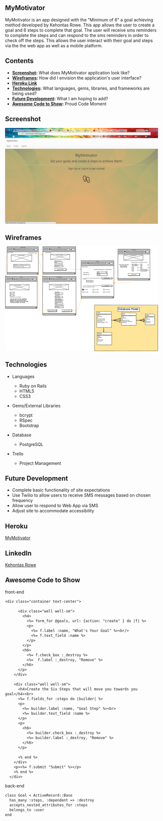 ## MyMotivator
MyMotivator is an app designed with the "Minimum of 6" a goal achieving method
developed by Kehontas Rowe.  This app allows the user to create
a goal and 6 steps to complete that goal. The user will receive sms reminders
to complete the steps and can respond to the sms reminders in order to
check off the steps. This allows the user interact with their goal and steps via the
the web app as well as a mobile platform.


## Contents
* **[Screenshot](#screenshot):** What does MyMotivator application look like?
* **[Wireframes](#wireframes):** How did I envision the application's user interface?
* **[Heroku Link](#heroku-hosted-project)**
* **[Technologies](#technologies):** What languages, gems, libraries, and frameworks are being used?
* **[Future Development](#future-development):** What I am hoping to add?
* **[Awesome Code to Show](#Awesome-Code):** Proud Code Moment


## Screenshot
<img src="Splash.png">

## Wireframes
<img src="MyMotivator.png">



## Technologies
* Languages
	* Ruby on Rails
	* HTML5
	* CSS3

* Gems/External Libraries
	* bcrypt
	* RSpec
	* Bootstrap

* Database
	*  PostgreSQL

* Trello
	* Project Management

## Future Development
*	Complete basic functionality of site expectations
* 	Use Twilio to allow users to receive SMS messages based on chosen frequency
*  Allow user to respond to Web App via SMS
*  Adjust site to accommodate accessibility

## Heroku
<a href="https://mymotivator.herokuapp.com/" target="_blank">MyMotivator</a>

## LinkedIn
 <a href="https://www.linkedin.com/in/kehontas" target="_blank">Kehontas Rowe</a>

## Awesome Code to Show
front-end
```
<div class="container text-center">

      <div class="well well-sm">
        <h4>
          <%= form_for @goals, url: {action: "create" } do |f| %>
          <p>
            <%= f.label :name, "What's Your Goal" %><br/>
            <%= f.text_field :name %>
          </p>
        </p>
        <h6>
          <%= f.check_box :_destroy %>
          <%=  f.label :_destroy, "Remove" %>
        </h6>
      </p>
    </div>

    <div class="well well-sm">
      <h4>Create the Six Steps that will move you towards you goal</h4><br>
      <%= f.fields_for :steps do |builder| %>
      <p>
        <%= builder.label :name, "Goal Step" %><br>
        <%= builder.text_field :name %>
      </p>
      <p>
        <h6>
          <%= builder.check_box :_destroy %>
          <%= builder.label :_destroy, "Remove" %>
        </h6>
      </p>

      <% end %>
    </div>
    <p><%= f.submit "Submit" %></p>
    <% end %>
  </div>
```

back-end
```
class Goal < ActiveRecord::Base
  has_many :steps, :dependent => :destroy
  accepts_nested_attributes_for :steps
  belongs_to :user
end
```
